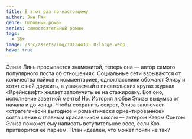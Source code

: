 ```yaml
---
title: В этот раз по-настоящему
author: Энн Лян
genre: Любовный роман
series: самостоятельный роман
tags:
  - 18+
image: /src/assets/img/101344335_0-large.webp
have: true
---
```

Элиза Линь просыпается знаменитой, теперь она — автор самого популярного поста об отношениях. Социальные сети взрываются от количества лайков и комментариев, одноклассники обожают Элизу и хотят с ней дружить, а уважаемый в писательских кругах журнал «Крейнсвифт» желает заполучить ее на стажировку. Вот оно, исполнение заветной мечты! Но. История любви Элизы выдумка от начала и до конца. Чтобы сохранить секрет, Элиза заключает «стратегически выгодное и романтически ориентированное» соглашение с главным красавчиком школы — актером Кэзом Сонгом. Элиза поможет ему написать вступительное эссе, если Кэз притворится ее парнем.
План идеален, что может пойти не так?
